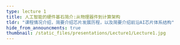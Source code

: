 ```yaml
---
type: lecture 1
title: 人工智能的硬件基石简介:从物理器件到计算架构
tldr: "课程情况介绍，简要介绍芯片发展历程，以及简要介绍前沿AI芯片体系结构"
hide_from_announcments: true
thumbnail: /static_files/presentations/Lecture1/Lecture1.jpg
---
```


